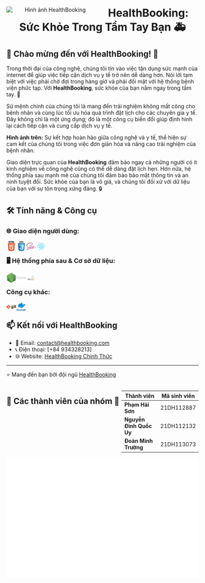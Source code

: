<div align="center">

<img align="left" src="https://i.giphy.com/media/2IudUHdI075HL02Pkk/giphy.webp" alt="Hình ảnh HealthBooking" width="240"/>

# HealthBooking: Sức Khỏe Trong Tầm Tay Bạn 🚑

</div>

## 🎉 Chào mừng đến với **HealthBooking**! 🎉

Trong thời đại của công nghệ, chúng tôi tin vào việc tận dụng sức mạnh của internet để giúp việc tiếp cận dịch vụ y tế trở nên dễ dàng hơn. Nói lời tạm biệt với việc phải chờ đợi trong hàng giờ và phải đối mặt với hệ thống bệnh viện phức tạp. Với **HealthBooking**, sức khỏe của bạn nằm ngay trong tầm tay. 🚀

Sứ mệnh chính của chúng tôi là mang đến trải nghiệm không mất công cho bệnh nhân và cùng lúc tối ưu hóa quá trình đặt lịch cho các chuyên gia y tế. Đây không chỉ là một ứng dụng; đó là một công cụ biến đổi giúp định hình lại cách tiếp cận và cung cấp dịch vụ y tế.

**Hình ảnh trên:** Sự kết hợp hoàn hảo giữa công nghệ và y tế, thể hiện sự cam kết của chúng tôi trong việc đơn giản hóa và nâng cao trải nghiệm của bệnh nhân.

Giao diện trực quan của **HealthBooking** đảm bảo ngay cả những người có ít kinh nghiệm về công nghệ cũng có thể dễ dàng đặt lịch hẹn. Hơn nữa, hệ thống phía sau mạnh mẽ của chúng tôi đảm bảo bảo mật thông tin và an ninh tuyệt đối. Sức khỏe của bạn là vô giá, và chúng tôi đối xử với dữ liệu của bạn với sự tôn trọng xứng đáng. 🔒

## 🛠 Tính năng & Công cụ 

### 🌐 Giao diện người dùng:
<img align="left" alt="HTML5" width="26px" src="https://raw.githubusercontent.com/github/explore/main/topics/html/html.png" />
<img align="left" alt="CSS3" width="26px" src="https://raw.githubusercontent.com/github/explore/main/topics/css/css.png" />
<img align="left" alt="SCSS" width="26px" src="https://raw.githubusercontent.com/github/explore/main/topics/sass/sass.png" />
<img align="left" alt="React" width="26px" src="https://raw.githubusercontent.com/github/explore/main/topics/react/react.png" /><br>

### 🖥 Hệ thống phía sau & Cơ sở dữ liệu:
<img align="left" alt="Node.js" width="26px" src="https://raw.githubusercontent.com/github/explore/main/topics/nodejs/nodejs.png" />
<img align="left" alt="Express.js" width="26px" src="https://raw.githubusercontent.com/github/explore/main/topics/express/express.png" />
<img align="left" alt="MySQL" width="26px" src="https://raw.githubusercontent.com/github/explore/main/topics/mysql/mysql.png" /><br>

### Công cụ khác:
<img align="left" alt="Git" width="26px" src="https://raw.githubusercontent.com/github/explore/main/topics/git/git.png" />
<img align="left" alt="Docker" width="26px" src="https://raw.githubusercontent.com/github/explore/main/topics/docker/docker.png" />
<br>


## 📫 Kết nối với HealthBooking
- 💌 Email: [contact@healthbooking.com](mailto:contact@healthbooking.com)
- 📞 Điện thoại: [+84 934328213]
- 🌐 Website: [HealthBooking Chính Thức](https://google.com)

---

⭐️ Mang đến bạn bởi đội ngũ [HealthBooking](https://github.com/HealthBooking)

<div style="display: flex; justify-content: space-between;">

<div style="width: 60%;">

## 👴 Các thành viên của nhóm 👴

</div>

<div style="width: 40%;">

| **Thành viên**          | **Mã sinh viên** |
|------------------------|------------------|
| **Phạm Hải Sơn**       | 21DH112887       |
| **Nguyễn Đình Quốc Uy**| 21DH112132       |
| **Đoàn Minh Trường**   | 21DH113073       |

</div>

</div>




<a href="#" target="_blank">
  <img src="svg/nhom2.svg" width="1200" alt="Healthbook" />
</a>

<br>








